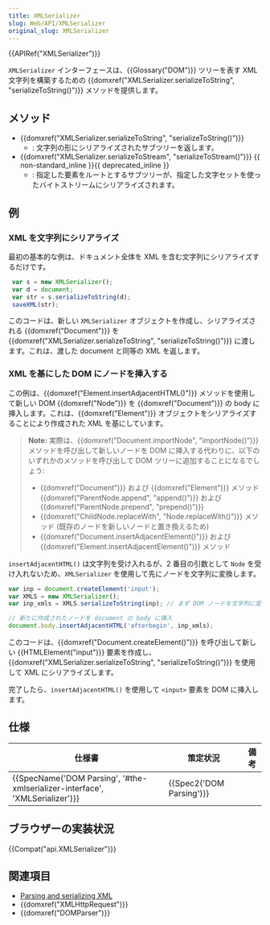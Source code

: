 ```yaml
---
title: XMLSerializer
slug: Web/API/XMLSerializer
original_slug: XMLSerializer
---
```


{{APIRef("XMLSerializer")}}

`XMLSerializer` インターフェースは、{{Glossary("DOM")}} ツリーを表す XML 文字列を構築するための {{domxref("XMLSerializer.serializeToString", "serializeToString()")}} メソッドを提供します。

## メソッド

- {{domxref("XMLSerializer.serializeToString", "serializeToString()")}}
  - : 文字列の形にシリアライズされたサブツリーを返します。
- {{domxref("XMLSerializer.serializeToStream", "serializeToStream()")}} {{ non-standard_inline }}{{ deprecated_inline }}
  - : 指定した要素をルートとするサブツリーが、指定した文字セットを使ったバイトストリームにシリアライズされます。

## 例

### XML を文字列にシリアライズ

最初の基本的な例は、ドキュメント全体を XML を含む文字列にシリアライズするだけです。

```js
 var s = new XMLSerializer();
 var d = document;
 var str = s.serializeToString(d);
 saveXML(str);
```

このコードは、新しい `XMLSerializer` オブジェクトを作成し、シリアライズされる {{domxref("Document")}} を {{domxref("XMLSerializer.serializeToString", "serializeToString()")}} に渡します。これは、渡した document と同等の XML を返します。

### XML を基にした DOM にノードを挿入する

この例は、{{domxref("Element.insertAdjacentHTML()")}} メソッドを使用して新しい DOM {{domxref("Node")}} を {{domxref("Document")}} の body に挿入します。これは、{{domxref("Element")}} オブジェクトをシリアライズすることにより作成された XML を基にしています。

> **Note:** 実際は、{{domxref("Document.importNode", "importNode()")}} メソッドを呼び出して新しいノードを DOM に挿入する代わりに、以下のいずれかのメソッドを呼び出して DOM ツリーに追加することになるでしょう:
>
> - {{domxref("Document")}} および {{domxref("Element")}} メソッド {{domxref("ParentNode.append", "append()")}} および {{domxref("ParentNode.prepend", "prepend()")}}
> - {{domxref("ChildNode.replaceWith", "Node.replaceWith()")}} メソッド (既存のノードを新しいノードと置き換えるため)
> - {{domxref("Document.insertAdjacentElement()")}} および {{domxref("Element.insertAdjacentElement()")}} メソッド

`insertAdjacentHTML()` は文字列を受け入れるが、2 番目の引数として `Node` を受け入れないため、`XMLSerializer` を使用して先にノードを文字列に変換します。

```js
var inp = document.createElement('input');
var XMLS = new XMLSerializer();
var inp_xmls = XMLS.serializeToString(inp); // まず DOM ノードを文字列に変換

// 新たに作成されたノードを document の body に挿入
document.body.insertAdjacentHTML('afterbegin', inp_xmls);
```

このコードは、{{domxref("Document.createElement()")}} を呼び出して新しい {{HTMLElement("input")}} 要素を作成し、{{domxref("XMLSerializer.serializeToString", "serializeToString()")}} を使用して XML にシリアライズします。

完了したら、`insertAdjacentHTML()` を使用して `<input>` 要素を DOM に挿入します。

## 仕様

| 仕様書                                                                                               | 策定状況                         | 備考 |
| ---------------------------------------------------------------------------------------------------- | -------------------------------- | ---- |
| {{SpecName('DOM Parsing', '#the-xmlserializer-interface', 'XMLSerializer')}} | {{Spec2('DOM Parsing')}} |      |

## ブラウザーの実装状況

{{Compat("api.XMLSerializer")}}

## 関連項目

- [Parsing and serializing XML](/ja/Parsing_and_serializing_XML)
- {{domxref("XMLHttpRequest")}}
- {{domxref("DOMParser")}}
